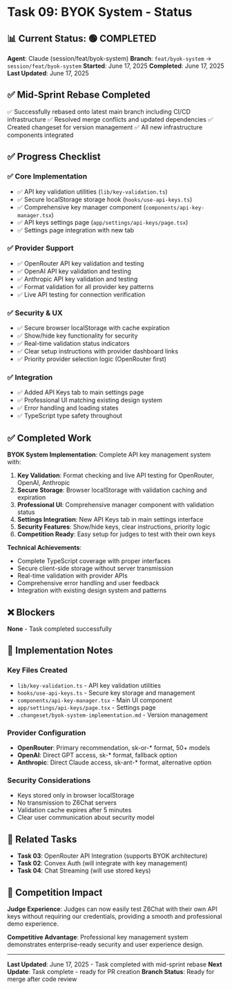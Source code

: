# Task 09: BYOK System - Status

## 📊 **Current Status**: 🟢 COMPLETED

**Agent**: Claude (session/feat/byok-system)
**Branch**: `feat/byok-system` → `session/feat/byok-system`
**Started**: June 17, 2025
**Completed**: June 17, 2025
**Last Updated**: June 17, 2025

## ✅ **Mid-Sprint Rebase Completed**

✅ Successfully rebased onto latest main branch including CI/CD infrastructure
✅ Resolved merge conflicts and updated dependencies
✅ Created changeset for version management
✅ All new infrastructure components integrated

## ✅ **Progress Checklist**

### **✅ Core Implementation**
- ✅ API key validation utilities (`lib/key-validation.ts`)
- ✅ Secure localStorage storage hook (`hooks/use-api-keys.ts`)
- ✅ Comprehensive key manager component (`components/api-key-manager.tsx`)
- ✅ API keys settings page (`app/settings/api-keys/page.tsx`)
- ✅ Settings page integration with new tab

### **✅ Provider Support**
- ✅ OpenRouter API key validation and testing
- ✅ OpenAI API key validation and testing
- ✅ Anthropic API key validation and testing
- ✅ Format validation for all provider key patterns
- ✅ Live API testing for connection verification

### **✅ Security & UX**
- ✅ Secure browser localStorage with cache expiration
- ✅ Show/hide key functionality for security
- ✅ Real-time validation status indicators
- ✅ Clear setup instructions with provider dashboard links
- ✅ Priority provider selection logic (OpenRouter first)

### **✅ Integration**
- ✅ Added API Keys tab to main settings page
- ✅ Professional UI matching existing design system
- ✅ Error handling and loading states
- ✅ TypeScript type safety throughout

## ✅ **Completed Work**

**BYOK System Implementation**: Complete API key management system with:

1. **Key Validation**: Format checking and live API testing for OpenRouter, OpenAI, Anthropic
2. **Secure Storage**: Browser localStorage with validation caching and expiration
3. **Professional UI**: Comprehensive manager component with validation status
4. **Settings Integration**: New API Keys tab in main settings interface
5. **Security Features**: Show/hide keys, clear instructions, priority logic
6. **Competition Ready**: Easy setup for judges to test with their own keys

**Technical Achievements**:
- Complete TypeScript coverage with proper interfaces
- Secure client-side storage without server transmission
- Real-time validation with provider APIs
- Comprehensive error handling and user feedback
- Integration with existing design system and patterns

## ❌ **Blockers**

**None** - Task completed successfully

## 📝 **Implementation Notes**

### **Key Files Created**
- `lib/key-validation.ts` - API key validation utilities
- `hooks/use-api-keys.ts` - Secure key storage and management
- `components/api-key-manager.tsx` - Main UI component
- `app/settings/api-keys/page.tsx` - Settings page
- `.changeset/byok-system-implementation.md` - Version management

### **Provider Configuration**
- **OpenRouter**: Primary recommendation, sk-or-* format, 50+ models
- **OpenAI**: Direct GPT access, sk-* format, fallback option
- **Anthropic**: Direct Claude access, sk-ant-* format, alternative option

### **Security Considerations**
- Keys stored only in browser localStorage
- No transmission to Z6Chat servers
- Validation cache expires after 5 minutes
- Clear user communication about security model

## 🔗 **Related Tasks**

- **Task 03**: OpenRouter API Integration (supports BYOK architecture)
- **Task 02**: Convex Auth (will integrate with key management)
- **Task 04**: Chat Streaming (will use stored keys)

## 🚀 **Competition Impact**

**Judge Experience**: Judges can now easily test Z6Chat with their own API keys without requiring our credentials, providing a smooth and professional demo experience.

**Competitive Advantage**: Professional key management system demonstrates enterprise-ready security and user experience design.

---

**Last Updated**: June 17, 2025 - Task completed with mid-sprint rebase
**Next Update**: Task complete - ready for PR creation
**Branch Status**: Ready for merge after code review